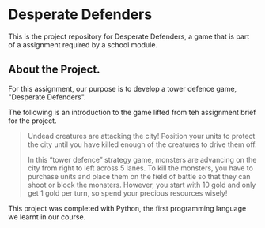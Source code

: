 # Desperate Defenders

This is the project repository for Desperate Defenders, a game that is part of a assignment required by a school module. 

## About the Project. 

For this assignment, our purpose is to develop a tower defence game, "Desperate Defenders". 

The following is an introduction to the game lifted from teh assignment brief for the project. 

> Undead creatures are attacking the city! Position your units to protect the city until you have killed enough of the creatures to drive them off.
> 
> In this “tower defence” strategy game, monsters are advancing on the city from right to left across 5 lanes. To kill the monsters, you have to purchase units and place them on the field of battle so that they can shoot or block the monsters. However, you start with 10 gold and only get 1 gold per turn, so spend your precious resources wisely!

This project was completed with Python, the first programming language we learnt in our course. 
